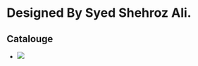 <h1>Designed By Syed Shehroz Ali.</h1>
<h2>Catalouge</h2>
<ul>
  <li>
    <img src="Catalouge/phone-catalouge.jpg>
  </li>
  <li>
    <img src="Catalouge/desktop-catalouge.jpg>
  </li>
</ul>

